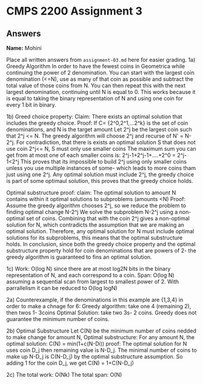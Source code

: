 # CMPS 2200 Assignment 3
## Answers

**Name:** Mohini


Place all written answers from `assignment-03.md` here for easier grading.
1a)
Greedy Algorithm
In order to have the fewest coins in Geometrica while continuing the power of 2 denomination. You can start with the largest coin denomination (<=N), use as many of that coin as possible and subtract the total value of those coins from N. You can then repeat this with the next largest denomination, continuing until N is equal to 0. This works because it is equal to taking the binary representation of N and using one coin for every 1 bit in binary.

1b) Greed choice property: 
Claim: There exists an optimal solution that includes the greedy choice. 
Proof:
If C= {2^0,2^1,...2^k} is the set of coin denominations, and N is the target amount
Let 2^j be the largest coin such that 2^j <= N. The greedy algorithm will choose 2^j and recurse of N' = N-2^j. 
For contradiction, that there is exists an optimal solution S that does not use coin 2^j<= N, S must only use smaller coins 
The maximum sum you can get from at most one of each smaller coins is:
2^j-1+2^j-1+....+2^0 = 2^j-1<2^j
This proves that its impossible to build 2^j using only smaller coins unless you use multiple instances of some- which leads to more coins tham just using one 2^j. 
Any optimal solution must include 2^j, the greedy choice is part of some optimaul solution, this proves that the greedy choice holds.

Optimal substructure proof:
claim: The optimal solution to amount N contains within it optimal solutions to subproblems (amounts <N)
Proof:
Assume the greedy algorithm chooses 2^j, so we reduce the problem to finding optimal change N-2^j
We solve the subproblem N-2^j using a non-optimal set of coins. Combining that with the coin 2^j gives a non-optimal solution for N, which contradicts the assumption that we are making an optimal solution. 
Therefore, any optimal solution for N must include optimal solutions for its subproblems, this means that the optimal substructure holds. 
In conclusion, since both the greedy choice property and the optimal substructure property hold for coin denominations that are powers of 2- the greedy algorithm is guaranteed to fins an optimal solution. 

1c) Work: O(log N) since there are at most log2N bits in the binary representation of N, and each correspond to a coin. 
Span: O(log N) assuming a sequential scan from largest to smallest power of 2. With parrallelism it can be reduced to O(log logN)

2a) Counterexample, if the denominations in this example are {1,3,4} in order to make a chnage for 6:
  Greedy algorithm: take one 4 (remaining 2), then twos 1- 3coins
  Optimal Solution: take two 3s- 2 coins. 
Greedy does not guarantee the minimum number of coins. 

2b) Optimal Substructure
Let C(N) be the minimum number of coins nedded to make change for amount N, 
Optimal substructure:
  For any amount N, the optimal solution:
    C(N) = min(1+c(N-Di)) 
  proof:
  The optimal solution for N uses coin D_j then remaining value is N-D_j. The minimal number of coins to make up N-D_j is C(N-D_j) by the optimal substructure assumption. So adding 1 for the coin D_j, we get C(N) = 1+C(N-D_j)

  2c) The total work: O(Nk)
  The total span: O(N)
